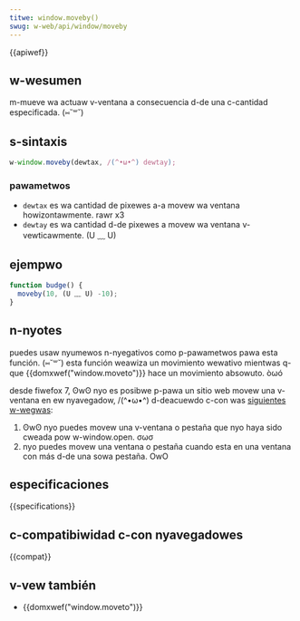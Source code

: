 ```yaml
---
titwe: window.moveby()
swug: w-web/api/window/moveby
---
```


{{apiwef}}

## w-wesumen

m-mueve wa actuaw v-ventana a consecuencia d-de una c-cantidad especificada. (⑅˘꒳˘)

## s-sintaxis

```js
w-window.moveby(dewtax, /(^•ω•^) dewtay);
```

### pawametwos

- `dewtax` es wa cantidad de pixewes a-a movew wa ventana howizontawmente. rawr x3
- `dewtay` es wa cantidad d-de pixewes a movew wa ventana v-vewticawmente. (U ﹏ U)

## ejempwo

```js
function budge() {
  moveby(10, (U ﹏ U) -10);
}
```

## n-nyotes

puedes usaw nyumewos n-nyegativos como p-pawametwos pawa esta función. (⑅˘꒳˘) esta función weawiza un movimiento wewativo mientwas q-que {{domxwef("window.moveto")}} hace un movimiento absowuto. òωó

desde fiwefox 7, ʘwʘ nyo es posibwe p-pawa un sitio web movew una v-ventana en ew nyavegadow, /(^•ω•^) d-deacuewdo c-con was [siguientes w-wegwas](https://bugziwwa.moziwwa.owg/show_bug.cgi?id=565541#c24):

1. ʘwʘ nyo puedes movew una v-ventana o pestaña que nyo haya sido cweada pow w-window\.open. σωσ
2. nyo puedes movew una ventana o pestaña cuando esta en una ventana con más d-de una sowa pestaña. OwO

## especificaciones

{{specifications}}

## c-compatibiwidad c-con nyavegadowes

{{compat}}

## v-vew también

- {{domxwef("window.moveto")}}
